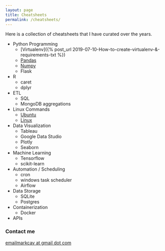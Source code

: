 ```yaml
---
layout: page
title: Cheatsheets
permalink: /cheatsheets/
---
```


Here is a collection of cheatsheets that I have curated over the years. 

* Python Programming
  * [Virtualenv]({% post_url 2019-07-10-How-to-create-virtualenv-&-requirements-txt %})
  * [Pandas](/markcav.github.io/downloads/Pandas_Cheat_Sheet.pdf)
  * [Numpy](/markcav.github.io/downloads/Numpy_Python_Cheat_Sheet.pdf)
  * Flask 
* R
  * caret
  * dplyr 
* ETL
  * SQL
  * MongoDB aggregations
* Linux Commands
  * [Ubuntu](/markcav.github.io/downloads/Ubuntu-Reference-1.pdf)
  * [Linux](/markcav.github.io/downloads/Linux-Reference-1.pdf)
* Data Visualization 
  * Tableau
  * Google Data Studio
  * Plotly
  * Seaborn
* Machine Learning
  * Tensorflow
  * scikit-learn
* Automation / Scheduling
  * cron
  * windows task scheduler
  * Airflow
* Data Storage
  * SQLite
  * Postgres
* Containerization
  * Docker
* APIs


### Contact me

[emailmarkcav at gmail dot com](mailto:emailmarkcav@gmail.com)
